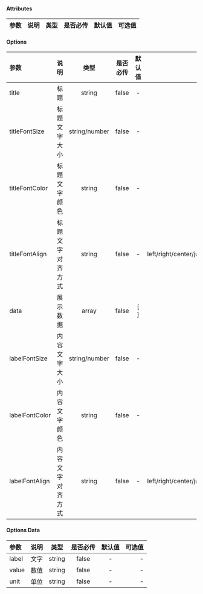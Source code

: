 #### Attributes ####

|参数|说明|类型|是否必传|默认值|可选值|
|:-|:-:|:-:|:-:|:-:|-:|

#### Options ####

|参数|说明|类型|是否必传|默认值|可选值|
|:-|:-:|:-:|:-:|:-:|-:|
|title|标题|string|false|-|-|
|titleFontSize|标题文字大小|string/number|false|-|-|
|titleFontColor|标题文字颜色|string|false|-|-|
|titleFontAlign|标题文字对齐方式|string|false|-|left/right/center/justify...|
|data|展示数据|array|false|[ ]|-|
|labelFontSize|内容文字大小|string/number|false|-|-|
|labelFontColor|内容文字颜色|string|false|-|-|
|labelFontAlign|内容文字对齐方式|string|false|-|left/right/center/justify...|
#### Options Data ####

|参数|说明|类型|是否必传|默认值|可选值|
|:-|:-:|:-:|:-:|:-:|-:|
|label|文字|string|false|-|-|
|value|数值|string|false|-|-|
|unit|单位|string|false|-|-|